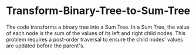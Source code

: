 # Transform-Binary-Tree-to-Sum-Tree
The code transforms a binary tree into a Sum Tree. In a Sum Tree, the value of each node is the sum of the values of its left and right child nodes. This problem requires a post-order traversal to ensure the child nodes' values are updated before the parent's.
